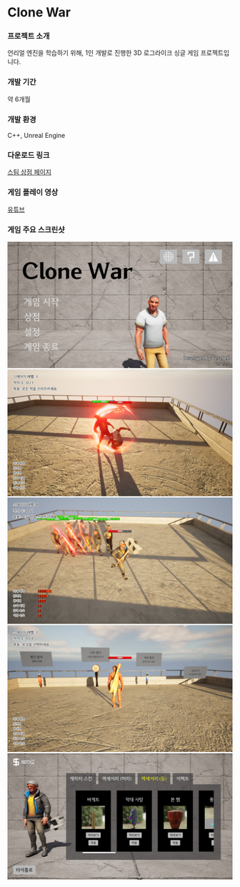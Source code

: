 # Clone War

### 프로젝트 소개

언리얼 엔진을 학습하기 위해, 1인 개발로 진행한 3D 로그라이크 싱글 게임 프로젝트입니다.

### 개발 기간

약 6개월

### 개발 환경

C++, Unreal Engine

### 다운로드 링크

[스팀 상점 페이지](https://store.steampowered.com/app/2918600/_/)

### 게임 플레이 영상

[유튜브](https://youtu.be/nhpDWR3qPBQ)

### 게임 주요 스크린샷

![SampleImage01](SampleImages/Sample01.jpg)
![SampleImage02](SampleImages/Sample02.jpg)
![SampleImage03](SampleImages/Sample03.jpg)
![SampleImage04](SampleImages/Sample04.jpg)
![SampleImage05](SampleImages/Sample05.jpg)



